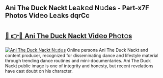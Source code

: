 ## Ani The Duck Nackt Le𝚊k𝚎d N𝚞𝚍es - Part-x7F Photos Vid𝚎o Le𝚊ks dqrCc

# <h2><a href="http://fb7piqd.evod.top/?m=Ani+The+Duck+Nackt">🔗 👉🔴 Ani The Duck Nackt Vid𝚎o Ph𝚘t𝚘s</a></h2>

[![Ani The Duck Nackt N𝚞d𝚎s](https://i.imgur.com/8V9OHl7.gif)](http://fb7piqd.evod.top/?m=Ani+The+Duck+Nackt)
Online persona Ani The Duck Nackt and content producer, recognized for disseminating dance and lifestyle material through trending dance routines and mini-documentaries. Ani The Duck Nackt public image is one of integrity and honesty, but recent revelations have cast doubt on his character. 

